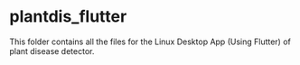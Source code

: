 # plantdis_flutter

This folder contains all the files for the Linux Desktop App (Using Flutter) of plant disease detector.
